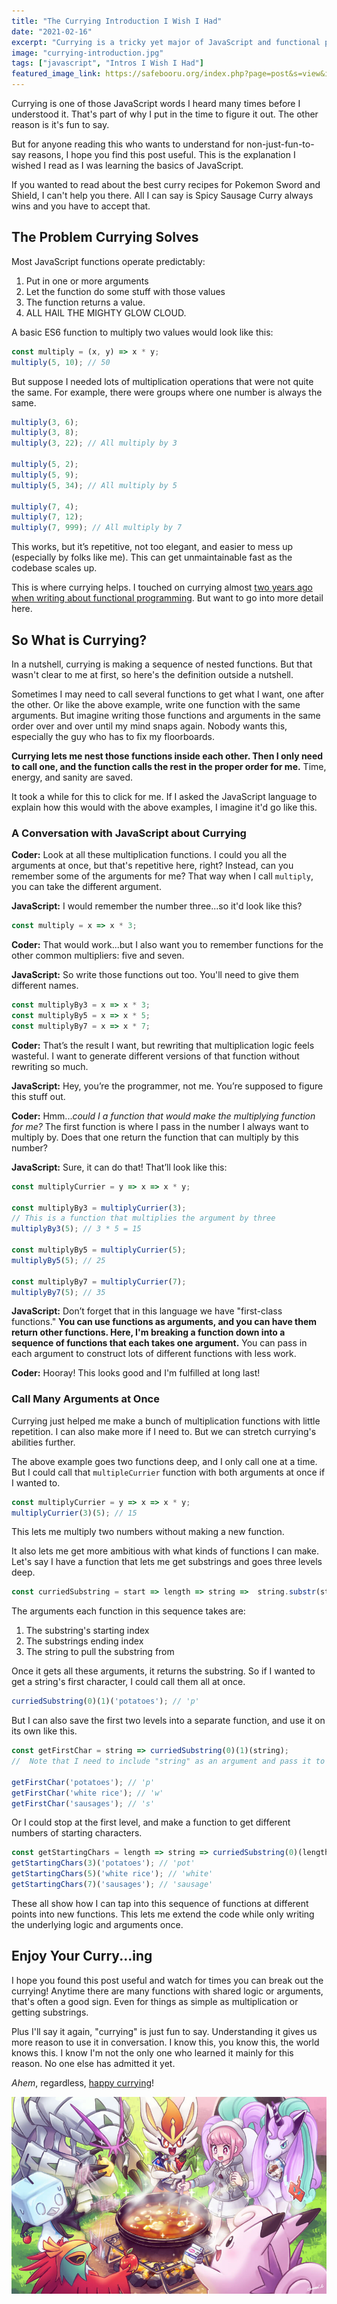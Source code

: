 ```yaml
---
title: "The Currying Introduction I Wish I Had"
date: "2021-02-16"
excerpt: "Currying is a tricky yet major of JavaScript and functional programming. Sadly, it doesn't involve eating actual curry."
image: "currying-introduction.jpg"
tags: ["javascript", "Intros I Wish I Had"]
featured_image_link: https://safebooru.org/index.php?page=post&s=view&id=3159174
---
```


Currying is one of those JavaScript words I heard many times before I understood it. That's part of why I put in the time to figure it out. The other reason is it's fun to say.

But for anyone reading this who wants to understand for non-just-fun-to-say reasons, I hope you find this post useful. This is the explanation I wished I read as I was learning the basics of JavaScript.

If you wanted to read about the best curry recipes for Pokemon Sword and Shield, I can't help you there. All I can say is Spicy Sausage Curry always wins and you have to accept that.

## The Problem Currying Solves

Most JavaScript functions operate predictably:

1. Put in one or more arguments
2. Let the function do some stuff with those values
3. The function returns a value.
4. ALL HAIL THE MIGHTY GLOW CLOUD.

A basic ES6 function to multiply two values would look like this:

```javascript
const multiply = (x, y) => x * y;
multiply(5, 10); // 50
```

But suppose I needed lots of multiplication operations that were not quite the same. For example, there were groups where one number is always the same.

```javascript
multiply(3, 6);
multiply(3, 8);
multiply(3, 22); // All multiply by 3

multiply(5, 2);
multiply(5, 9);
multiply(5, 34); // All multiply by 5

multiply(7, 4);
multiply(7, 12);
multiply(7, 999); // All multiply by 7
```

This works, but it’s repetitive, not too elegant, and easier to mess up (especially by folks like me). This can get unmaintainable fast as the codebase scales up.

This is where currying helps. I touched on currying almost [two years ago when writing about functional programming](https://www.maxwellantonucci.com/posts/2019/06/25/metaphorical-intro-functional-js/). But want to go into more detail here.

## So What is Currying?

In a nutshell, currying is making a sequence of nested functions. But that wasn't clear to me at first, so here's the definition outside a nutshell.

Sometimes I may need to call several functions to get what I want, one after the other. Or like the above example, write one function with the same arguments. But imagine writing those functions and arguments in the same order over and over until my mind snaps again. Nobody wants this, especially the guy who has to fix my floorboards.

**Currying lets me nest those functions inside each other. Then I only need to call one, and the function calls the rest in the proper order for me.** Time, energy, and sanity are saved.

It took a while for this to click for me. If I asked the JavaScript language to explain how this would with the above examples, I imagine it'd go like this.

### A Conversation with JavaScript about Currying

**Coder:** Look at all these multiplication functions. I could you all the arguments at once, but that's repetitive here, right? Instead, can you remember some of the arguments for me? That way when I call `multiply`, you can take the different argument.

**JavaScript:** I would remember the number three...so it'd look like this?

```javascript
const multiply = x => x * 3;
```

**Coder:** That would work...but I also want you to remember functions for the other common multipliers: five and seven.

**JavaScript:** So write those functions out too. You'll need to give them different names.

```javascript
const multiplyBy3 = x => x * 3;
const multiplyBy5 = x => x * 5;
const multiplyBy7 = x => x * 7;
```

**Coder:** That’s the result I want, but rewriting that multiplication logic feels wasteful. I want to generate different versions of that function without rewriting so much.

**JavaScript:** Hey, you’re the programmer, not me. You’re supposed to figure this stuff out.

**Coder:** Hmm..._could I a function that would make the multiplying function for me?_ The first function is where I pass in the number I always want to multiply by. Does that one return the function that can multiply by this number?

**JavaScript:** Sure, it can do that! That’ll look like this:

```javascript
const multiplyCurrier = y => x => x * y;

const multiplyBy3 = multiplyCurrier(3);
// This is a function that multiplies the argument by three
multiplyBy3(5); // 3 * 5 = 15

const multiplyBy5 = multiplyCurrier(5);
multiplyBy5(5); // 25

const multiplyBy7 = multiplyCurrier(7);
multiplyBy7(5); // 35
```

**JavaScript:** Don’t forget that in this language we have "first-class functions." **You can use functions as arguments, and you can have them return other functions. Here, I'm breaking a function down into a sequence of functions that each takes one argument.** You can pass in each argument to construct lots of different functions with less work.

**Coder:** Hooray! This looks good and I'm fulfilled at long last!

### Call Many Arguments at Once

Currying just helped me make a bunch of multiplication functions with little repetition. I can also make more if I need to. But we can stretch currying's abilities further.

The above example goes two functions deep, and I only call one at a time. But I could call that `multipleCurrier` function with both arguments at once if I wanted to.

```javascript
const multiplyCurrier = y => x => x * y;
multiplyCurrier(3)(5); // 15
```

This lets me multiply two numbers without making a new function.

It also lets me get more ambitious with what kinds of functions I can make. Let's say I have a function that lets me get substrings and goes three levels deep.

```javascript
const curriedSubstring = start => length => string =>  string.substr(start, length);
```

The arguments each function in this sequence takes are:

1. The substring's starting index
2. The substrings ending index
3. The string to pull the substring from

Once it gets all these arguments, it returns the substring. So if I wanted to get a string's first character, I could call them all at once.

```javascript
curriedSubstring(0)(1)('potatoes'); // 'p'
```

But I can also save the first two levels into a separate function, and use it on its own like this.

```javascript
const getFirstChar = string => curriedSubstring(0)(1)(string);
//  Note that I need to include "string" as an argument and pass it to "curriedSubstring"

getFirstChar('potatoes'); // 'p'
getFirstChar('white rice'); // 'w'
getFirstChar('sausages'); // 's'
```

Or I could stop at the first level, and make a function to get different numbers of starting characters.

```javascript
const getStartingChars = length => string => curriedSubstring(0)(length)(string);
getStartingChars(3)('potatoes'); // 'pot'
getStartingChars(5)('white rice'); // 'white'
getStartingChars(7)('sausages'); // 'sausage'
```

These all show how I can tap into this sequence of functions at different points into new functions. This lets me extend the code while only writing the underlying logic and arguments once.

## Enjoy Your Curry...ing

I hope you found this post useful and watch for times you can break out the currying! Anytime there are many functions with shared logic or arguments, that's often a good sign. Even for things as simple as multiplication or getting substrings.

Plus I'll say it again, "currying" is just fun to say. Understanding it gives us more reason to use it in conversation. I know this, you know this, the world knows this. I know I'm not the only one who learned it mainly for this reason. No one else has admitted it yet.

_Ahem_, regardless, [happy currying](https://safebooru.org/index.php?page=post&s=view&id=3090199)!

<img alt="A trainer and several pokemon gathering around a freshly-made pot of curry." class="post-content--partial-bleed" src="/assets/images/posts/currying-introduction/pokemon-curry.jpeg" />

